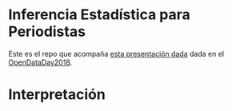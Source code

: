 # Inferencia Estadística para Periodistas
Este es el repo que acompaña [esta presentación dada]() dada en el [OpenDataDay2018]().

# Interpretación
